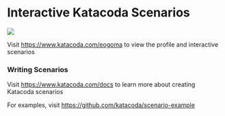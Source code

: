 # Interactive Katacoda Scenarios

[![](http://shields.katacoda.com/katacoda/eogoma/count.svg)](https://www.katacoda.com/eogoma "Get your profile on Katacoda.com")

Visit https://www.katacoda.com/eogoma to view the profile and interactive scenarios

### Writing Scenarios
Visit https://www.katacoda.com/docs to learn more about creating Katacoda scenarios

For examples, visit https://github.com/katacoda/scenario-example
